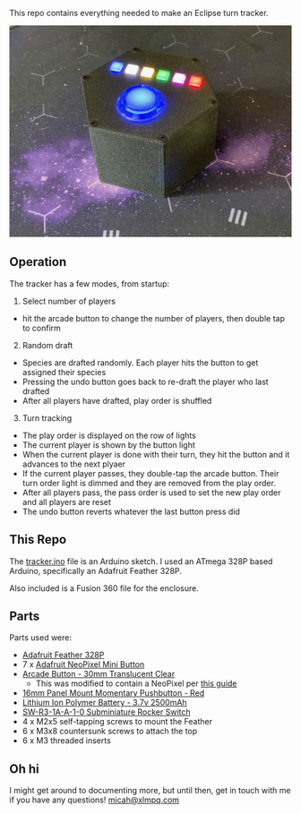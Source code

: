 This repo contains everything needed to make an Eclipse turn tracker.

![Eclipse turn tracker](/tracker.jpeg)

## Operation

The tracker has a few modes, from startup:

1. Select number of players
  - hit the arcade button to change the number of players, then double tap to confirm
2. Random draft
  - Species are drafted randomly. Each player hits the button to get assigned their species
  - Pressing the undo button goes back to re-draft the player who last drafted
  - After all players have drafted, play order is shuffled
3. Turn tracking
  - The play order is displayed on the row of lights
  - The current player is shown by the button light
  - When the current player is done with their turn, they hit the button and it advances to the next plyaer
  - If the current player passes, they double-tap the arcade button. Their turn order light is dimmed and they are removed from the play order.
  - After all players pass, the pass order is used to set the new play order and all players are reset
  - The undo button reverts whatever the last button press did

## This Repo

The [tracker.ino](/tracker.ino) file is an Arduino sketch. I used an ATmega 328P based Arduino, specifically an Adafruit Feather 328P.

Also included is a Fusion 360 file for the enclosure.

## Parts

Parts used were:

- [Adafruit Feather 328P](https://www.adafruit.com/product/3458)
- 7 x [Adafruit NeoPixel Mini Button](https://www.adafruit.com/product/1612)
- [Arcade Button - 30mm Translucent Clear](https://www.adafruit.com/product/471)
  - This was modified to contain a NeoPixel per [this guide](https://learn.adafruit.com/neopixel-arcade-button)
- [16mm Panel Mount Momentary Pushbutton - Red](https://www.adafruit.com/product/1445)
- [Lithium Ion Polymer Battery - 3.7v 2500mAh](https://www.adafruit.com/product/328)
- [SW-R3-1A-A-1-0 Subminiature Rocker Switch](https://www.digikey.com/short/hp38423t)
- 4 x M2x5 self-tapping screws to mount the Feather
- 6 x M3x8 countersunk screws to attach the top
- 6 x M3 threaded inserts

## Oh hi

I might get around to documenting more, but until then, get in touch with me if you have any questions!
micah@xlmpq.com
